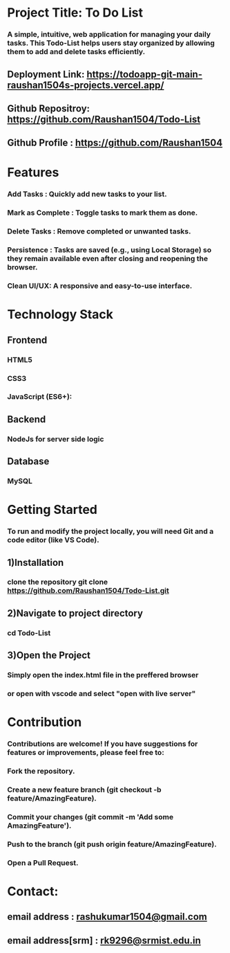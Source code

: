 # Project Title: To Do List
### A simple, intuitive, web application for managing your daily tasks. This Todo-List helps users stay organized by allowing them to add and delete tasks efficiently.

## Deployment Link: https://todoapp-git-main-raushan1504s-projects.vercel.app/
## Github Repositroy: https://github.com/Raushan1504/Todo-List
## Github Profile : https://github.com/Raushan1504

# Features
### Add Tasks : Quickly add new tasks to your list.
### Mark as Complete : Toggle tasks to mark them as done.
### Delete Tasks : Remove completed or unwanted tasks.
### Persistence : Tasks are saved (e.g., using Local Storage) so they remain available even after closing and reopening the browser.
### Clean UI/UX: A responsive and easy-to-use interface.


# Technology Stack
## Frontend
### HTML5
### CSS3
### JavaScript (ES6+):
## Backend
### NodeJs for server side logic 
## Database
### MySQL


# Getting Started
### To run and modify the project locally, you will need Git and a code editor (like VS Code).
## 1)Installation
### clone the repository git clone https://github.com/Raushan1504/Todo-List.git
##  2)Navigate to project directory
### cd Todo-List
##   3)Open the Project
### Simply open the index.html file in the preffered browser
### or open with vscode and select "open with live server"


# Contribution
### Contributions are welcome! If you have suggestions for features or improvements, please feel free to:
### Fork the repository.
### Create a new feature branch (git checkout -b feature/AmazingFeature).
### Commit your changes (git commit -m 'Add some AmazingFeature').
### Push to the branch (git push origin feature/AmazingFeature).
### Open a Pull Request.


# Contact:
## email address : rashukumar1504@gmail.com
## email address[srm] : rk9296@srmist.edu.in
